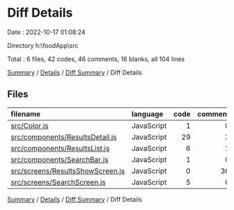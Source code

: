 # Diff Details

Date : 2022-10-17 01:08:24

Directory h:\\foodApp\\src

Total : 6 files,  42 codes, 46 comments, 16 blanks, all 104 lines

[Summary](results.md) / [Details](details.md) / [Diff Summary](diff.md) / Diff Details

## Files
| filename | language | code | comment | blank | total |
| :--- | :--- | ---: | ---: | ---: | ---: |
| [src/Color.js](/src/Color.js) | JavaScript | 1 | 0 | 0 | 1 |
| [src/components/ResultsDetail.js](/src/components/ResultsDetail.js) | JavaScript | 29 | 3 | 4 | 36 |
| [src/components/ResultsList.js](/src/components/ResultsList.js) | JavaScript | 6 | 1 | 2 | 9 |
| [src/components/SearchBar.js](/src/components/SearchBar.js) | JavaScript | 1 | 0 | 0 | 1 |
| [src/screens/ResultsShowScreen.js](/src/screens/ResultsShowScreen.js) | JavaScript | 0 | 36 | 7 | 43 |
| [src/screens/SearchScreen.js](/src/screens/SearchScreen.js) | JavaScript | 5 | 6 | 3 | 14 |

[Summary](results.md) / [Details](details.md) / [Diff Summary](diff.md) / Diff Details